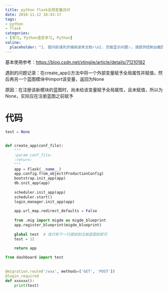 ```yaml
---
title: python flask全局变量访问
date: 2018-11-12 16:43:17
tags:
- python
- flask
categories:
- [学习, Python语言学习, Python]
valine:
  placeholder: "1. 提问前请先仔细阅读本文档⚡\n2. 页面显示问题💥，请提供控制台截图📸或者您的测试网址\n3. 其他任何报错💣，请提供详细描述和截图📸，祝食用愉快💪"
---
```


基本使用参考：https://blog.csdn.net/xtingjie/article/details/71210182

遇到的问题记录：在create_app()方法中将一个外部变量赋予全局属性并赋值，然后再另一个蓝图模块中import该变量，返回为None

原因：在注册该新模块的蓝图时，尚未给该变量赋予全局属性，且未赋值，所以为None，实际应在注册蓝图之前赋予

# 代码

```python
test = None
 
 
def create_app(conf_file):
    """
    :param conf_file:
    :return:
    """
    app = Flask(__name__)
    app.config.from_object(ProductionConfig)
    bootstrap.init_app(app)
    db.init_app(app)
 
    scheduler.init_app(app)
    scheduler.start()
    login_manager.init_app(app)
 
    app.url_map.redirect_defaults = False
 
    from .mig import migde as migde_blueprint
    app.register_blueprint(migde_blueprint)
 
    global test  # 改行和下一行提前到注册蓝图前即可
    test = 12
 
    return app
```

```python
from dashboard import test
 
 
@migration.route('/xxx', methods=['GET', 'POST'])
@login_required
def xxxxxx():
    print(test)
```
